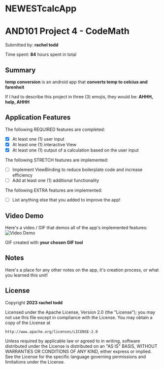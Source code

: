 # NEWESTcalcApp

<!-- (This is a comment) INSTRUCTIONS: Go through this page and fill out any **bolded** entries with their correct values.-->

# AND101 Project 4 - CodeMath

Submitted by: **rachel todd**

Time spent: **84** hours spent in total

## Summary

**temp conversion** is an android app that **converts temp to celcius and farenheit**

If I had to describe this project in three (3) emojis, they would be: **AHHH, help, AHHH**

## Application Features

<!-- (This is a comment) Please be sure to change the [ ] to [x] for any features you completed.  If a feature is not checked [x], you might miss the points for that item! -->

The following REQUIRED features are completed:

- [X] At least one (1) user input
- [X] At least one (1) interactive View
- [X] At least one (1) output of a calculation based on the user input

The following STRETCH features are implemented:

- [ ] Implement ViewBinding to reduce boilerplate code and increase efficiency
- [ ] Add at least one (1) additional functionality

The following EXTRA features are implemented:

- [ ] List anything else that you added to improve the app!

## Video Demo

Here's a video / GIF that demos all of the app's implemented features:
<img src='./Screen_recording_20231015_185526.webm' title='Video Demo' width='' alt='Video Demo' />

GIF created with **your chosen GIF tool**

<!-- Recommended tools:
- [Kap](https://getkap.co/) for macOS
- [ScreenToGif](https://www.screentogif.com/) for Windows
- [peek](https://github.com/phw/peek) for Linux. -->

## Notes

Here's a place for any other notes on the app, it's creation process, or what you learned this unit!

## License

Copyright **2023** **rachel todd**

Licensed under the Apache License, Version 2.0 (the "License");
you may not use this file except in compliance with the License.
You may obtain a copy of the License at

    http://www.apache.org/licenses/LICENSE-2.0

Unless required by applicable law or agreed to in writing, software
distributed under the License is distributed on an "AS IS" BASIS,
WITHOUT WARRANTIES OR CONDITIONS OF ANY KIND, either express or implied.
See the License for the specific language governing permissions and
limitations under the License.
